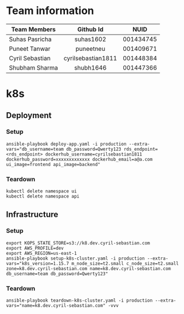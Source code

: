 # Team information

| Team Members        | Github Id            | NUID      |
| ------------------- |:--------------------:|:---------:|
| Suhas Pasricha      | suhas1602            | 001434745 |
| Puneet Tanwar       | puneetneu            | 001409671 |
| Cyril Sebastian     | cyrilsebastian1811   | 001448384 |
| Shubham Sharma      | shubh1646            | 001447366 |

# k8s

## Deployment
### Setup
```
ansible-playbook deploy-app.yaml -i production --extra-vars="db_username=team db_password=Qwerty123 rds_endpoint=<rds_endpoint> dockerhub_username=cyrilsebastian1811 dockerhub_password=xxxxxxxxxxxxx dockerhub_email=a@a.com ui_image=frontend api_image=backend"
```

### Teardown
```
kubectl delete namespace ui
kubectl delete namespace api
```


## Infrastructure
### Setup
```
export KOPS_STATE_STORE=s3://k8.dev.cyril-sebastian.com
export AWS_PROFILE=dev
export AWS_REGION=us-east-1
ansible-playbook setup-k8s-cluster.yaml -i production --extra-vars="k8s_version=1.15.7 m_node_size=t2.small c_node_size=t2.small zone=k8.dev.cyril-sebastian.com name=k8.dev.cyril-sebastian.com db_username=team db_password=Qwerty123"
```

### Teardown
```
ansible-playbook teardown-k8s-cluster.yaml -i production --extra-vars="name=k8.dev.cyril-sebastian.com" -vvv
```
